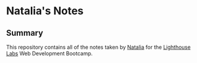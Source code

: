 # Natalia's Notes

## Summary

This repository contains all of the notes taken by [Natalia](https://github.com/NuttyMars) for the [Lighthouse Labs](https://www.lighthouselabs.ca/) Web Development Bootcamp.